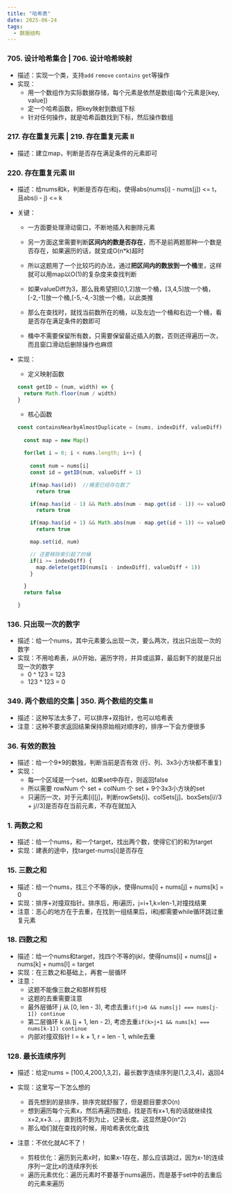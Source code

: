 ```yaml
---
title: "哈希表"
date: 2025-06-24
tags:
  - 数据结构
---
```



### 705. 设计哈希集合 | 706. 设计哈希映射
- 描述：实现一个类，支持`add` `remove` `contains` `get`等操作
- 实现：
  - 用一个数组作为实际数据存储，每个元素是依然是数组(每个元素是[key, value])
  - 定一个哈希函数，把key映射到数组下标
  - 针对任何操作，就是哈希函数找到下标，然后操作数组

### 217. 存在重复元素 | 219. 存在重复元素 II
- 描述：建立map，判断是否存在满足条件的元素即可

### 220. 存在重复元素 III
- 描述：给nums和k，判断是否存在i和j，使得abs(nums[i] - nums[j]) <= t，且abs(i - j) <= k
- 关键：
  - 一方面要处理滑动窗口，不断地插入和删除元素
  - 另一方面这里需要判断**区间内的数是否存在**，而不是前两题那种一个数是否存在，如果遍历的话，就变成O(n*k)超时
  - 所以这题用了一个比较巧的办法，通过**把区间内的数放到一个桶**里，这样就可以用map以O(1)的复杂度来查找判断
  - 如果valueDiff为3，那么我希望把[0,1,2]放一个桶，[3,4,5]放一个桶，[-2,-1]放一个桶,[-5,-4,-3]放一个桶，以此类推
  - 那么在查找时，就找当前数所在的桶，以及左边一个桶和右边一个桶，看是否存在满足条件的数即可

  - 桶中不需要保留所有数，只需要保留最近插入的数，否则还得遍历一次，而且窗口滑动后删除操作也麻烦

- 实现：
  - 定义映射函数
  ```js
  const getID = (num, width) => {
    return Math.floor(num / width)
  }
  ```
  - 核心函数
  ```js
  const containsNearbyAlmostDuplicate = (nums, indexDiff, valueDiff) => {
    
    const map = new Map()
    
    for(let i = 0; i < nums.length; i++) {
      
      const num = nums[i]
      const id = getID(num, valueDiff + 1)

      if(map.has(id))  //桶里已经存在数了
        return true 

      if(map.has(id - 1) && Math.abs(num - map.get(id - 1)) <= valueDiff) //左边桶存在数
        return true

      if(map.has(id + 1) && Math.abs(num - map.get(id + 1)) <= valueDiff) //右边桶存在数
        return true

      map.set(id, num)

      // 还要移除索引超了的桶
      if(i >= indexDiff) {
        map.delete(getID(nums[i - indexDiff], valueDiff + 1))
      }

    }
    return false

  }


  ```

### 136. 只出现一次的数字
- 描述：给一个nums，其中元素要么出现一次，要么两次，找出只出现一次的数字
- 实现：不用哈希表，从0开始，遍历字符，并异或运算，最后剩下的就是只出现一次的数字
  - 0 ^ 123 = 123
  - 123 ^ 123 = 0

### 349. 两个数组的交集 | 350. 两个数组的交集 II
- 描述：这种写法太多了，可以排序+双指针，也可以哈希表
- 注意：这种不要求返回结果保持原始相对顺序的，排序一下会方便很多

### 36. 有效的数独
- 描述：给一个9*9的数独，判断当前是否有效 (行、列、3x3小方块都不重复)
- 实现：
  - 每一个区域是一个set，如果set中存在，则返回false
  - 所以需要 rowNum 个 set + colNum 个 set + 9个3x3小方块的set
  - 只遍历一次，对于元素[i][j]，判断rowSets[i]、colSets[j]、boxSets[i//3 + j//3]是否存在当前元素，不存在就加入

### 1. 两数之和
- 描述：给一个nums，和一个target，找出两个数，使得它们的和为target
- 实现：建表的途中，找target-nums[i]是否存在

### 15. 三数之和
- 描述：给一个nums，找三个不等的ijk，使得nums[i] + nums[j] + nums[k] = 0
- 实现：排序+对撞双指针。排序后，用i遍历，j=i+1,k=len-1,对撞找结果
- 注意：恶心的地方在于去重，在找到一组结果后，i和j都需要while循环跳过重复元素

### 18. 四数之和

- 描述：给一个nums和target，找四个不等的ijkl，使得nums[i] + nums[j] + nums[k] + nums[l] = target
- 实现：在三数之和基础上，再套一层循环
- 注意：
  - 这题不能像三数之和那样剪枝
  - 这题的去重需要注意
  - 最外层循环 j 从 [0, len - 3), 考虑去重`if(j>0 && nums[j] === nums[j-1]) continue`
  - 第二层循环 k 从 [j + 1, len - 2), 考虑去重`if(k>j+1 && nums[k] === nums[k-1]) continue`
  - 内部对撞双指针 l = k + 1, r = len - 1, while去重

### 128. 最长连续序列
- 描述：给定nums = [100,4,200,1,3,2]，最长数字连续序列是[1,2,3,4]，返回4
- 实现：这里写一下怎么想的
  - 首先想到的是排序，排序完就舒服了，但是题目要求O(n)
  - 想到遍历每个元素x，然后再遍历数组，找是否有x+1,有的话就继续找x+2,x+3. ..，直到找不到为止，记录长度。这显然是O(n^2)
  - 那么咱们就在查找的时候，用哈希表优化查找

- 注意：不优化就AC不了！
  - 剪枝优化：遍历到元素x时，如果x-1存在，那么应该跳过，因为x-1的连续序列一定比x的连续序列长
  - 遍历元素优化：遍历元素时不要基于nums遍历，而是基于set中的去重后的元素来遍历